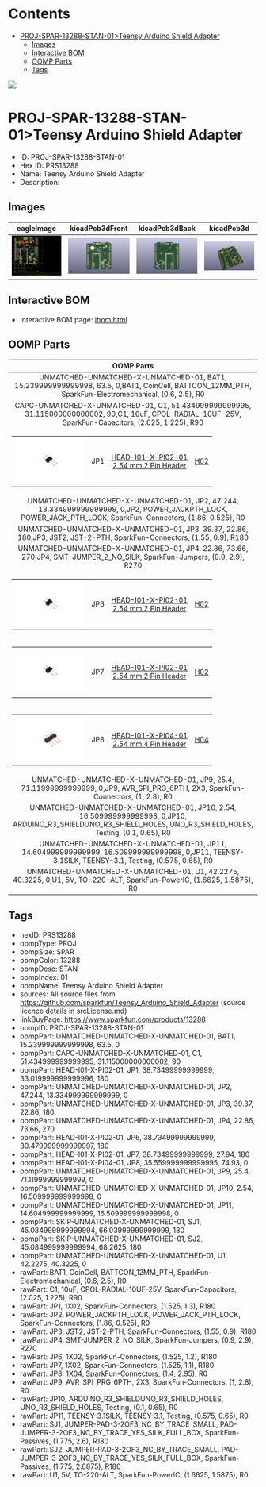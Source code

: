 



Contents
========

* [PROJ-SPAR-13288-STAN-01>Teensy Arduino Shield Adapter](#proj-spar-13288-stan-01teensy-arduino-shield-adapter)
	* [Images](#images)
	* [Interactive BOM](#interactive-bom)
	* [OOMP Parts](#oomp-parts)
	* [Tags](#tags)
  
![][im]
# PROJ-SPAR-13288-STAN-01>Teensy Arduino Shield Adapter

- ID: PROJ-SPAR-13288-STAN-01
- Hex ID: PRS13288
- Name: Teensy Arduino Shield Adapter
- Description: 

## Images
  
  

|eagleImage|kicadPcb3dFront|kicadPcb3dBack|kicadPcb3d|
| :---: | :---: | :---: | :---: |
|[![eagleImage](eagleImage_140.png)](eagleImage_600.png)|[![kicadPcb3dFront](kicadPcb3dFront_140.png)](kicadPcb3dFront_600.png)|[![kicadPcb3dBack](kicadPcb3dBack_140.png)](kicadPcb3dBack_600.png)|[![kicadPcb3d](kicadPcb3d_140.png)](kicadPcb3d_600.png)|

## Interactive BOM

- Interactive BOM page: [ibom.html](kicad/bom/ibom.html)

## OOMP Parts
  

|OOMP Parts|
| :---: |
|UNMATCHED-UNMATCHED-X-UNMATCHED-01, BAT1, 15.239999999999998, 63.5, 0,BAT1, CoinCell, BATTCON_12MM_PTH, SparkFun-Electromechanical, (0.6, 2.5), R0|
|CAPC-UNMATCHED-X-UNMATCHED-01, C1, 51.434999999999995, 31.115000000000002, 90,C1, 10uF, CPOL-RADIAL-10UF-25V, SparkFun-Capacitors, (2.025, 1.225), R90|
|<table><tr><td>![HEAD-I01-X-PI02-01](https://raw.githubusercontent.com/oomlout/oomlout_OOMP_parts/main/HEAD-I01-X-PI02-01/image_140.jpg)</td><td> JP1</td><td>[HEAD-I01-X-PI02-01<br>2.54 mm 2 Pin Header](https://github.com/oomlout/oomlout_OOMP_parts/tree/main/HEAD-I01-X-PI02-01/)</td><td>[H02](https://github.com/oomlout/oomlout_OOMP_parts/tree/main/HEAD-I01-X-PI02-01/)</td></tr></table>|
|UNMATCHED-UNMATCHED-X-UNMATCHED-01, JP2, 47.244, 13.334999999999999, 0,JP2, POWER_JACKPTH_LOCK, POWER_JACK_PTH_LOCK, SparkFun-Connectors, (1.86, 0.525), R0|
|UNMATCHED-UNMATCHED-X-UNMATCHED-01, JP3, 39.37, 22.86, 180,JP3, JST2, JST-2-PTH, SparkFun-Connectors, (1.55, 0.9), R180|
|UNMATCHED-UNMATCHED-X-UNMATCHED-01, JP4, 22.86, 73.66, 270,JP4, SMT-JUMPER_2_NO_SILK, SparkFun-Jumpers, (0.9, 2.9), R270|
|<table><tr><td>![HEAD-I01-X-PI02-01](https://raw.githubusercontent.com/oomlout/oomlout_OOMP_parts/main/HEAD-I01-X-PI02-01/image_140.jpg)</td><td> JP6</td><td>[HEAD-I01-X-PI02-01<br>2.54 mm 2 Pin Header](https://github.com/oomlout/oomlout_OOMP_parts/tree/main/HEAD-I01-X-PI02-01/)</td><td>[H02](https://github.com/oomlout/oomlout_OOMP_parts/tree/main/HEAD-I01-X-PI02-01/)</td></tr></table>|
|<table><tr><td>![HEAD-I01-X-PI02-01](https://raw.githubusercontent.com/oomlout/oomlout_OOMP_parts/main/HEAD-I01-X-PI02-01/image_140.jpg)</td><td> JP7</td><td>[HEAD-I01-X-PI02-01<br>2.54 mm 2 Pin Header](https://github.com/oomlout/oomlout_OOMP_parts/tree/main/HEAD-I01-X-PI02-01/)</td><td>[H02](https://github.com/oomlout/oomlout_OOMP_parts/tree/main/HEAD-I01-X-PI02-01/)</td></tr></table>|
|<table><tr><td>![HEAD-I01-X-PI04-01](https://raw.githubusercontent.com/oomlout/oomlout_OOMP_parts/main/HEAD-I01-X-PI04-01/image_140.jpg)</td><td> JP8</td><td>[HEAD-I01-X-PI04-01<br>2.54 mm 4 Pin Header](https://github.com/oomlout/oomlout_OOMP_parts/tree/main/HEAD-I01-X-PI04-01/)</td><td>[H04](https://github.com/oomlout/oomlout_OOMP_parts/tree/main/HEAD-I01-X-PI04-01/)</td></tr></table>|
|UNMATCHED-UNMATCHED-X-UNMATCHED-01, JP9, 25.4, 71.11999999999999, 0,JP9, AVR_SPI_PRG_6PTH, 2X3, SparkFun-Connectors, (1, 2.8), R0|
|UNMATCHED-UNMATCHED-X-UNMATCHED-01, JP10, 2.54, 16.509999999999998, 0,JP10, ARDUINO_R3_SHIELDUNO_R3_SHIELD_HOLES, UNO_R3_SHIELD_HOLES, Testing, (0.1, 0.65), R0|
|UNMATCHED-UNMATCHED-X-UNMATCHED-01, JP11, 14.604999999999999, 16.509999999999998, 0,JP11, TEENSY-3.1SILK, TEENSY-3.1, Testing, (0.575, 0.65), R0|
|UNMATCHED-UNMATCHED-X-UNMATCHED-01, U1, 42.2275, 40.3225, 0,U1, 5V, TO-220-ALT, SparkFun-PowerIC, (1.6625, 1.5875), R0|

## Tags

- hexID: PRS13288
- oompType: PROJ
- oompSize: SPAR
- oompColor: 13288
- oompDesc: STAN
- oompIndex: 01
- oompName: Teensy Arduino Shield Adapter
- sources: All source files from https://github.com/sparkfun/Teensy_Arduino_Shield_Adapter (source licence details in srcLicense.md)
- linkBuyPage: https://www.sparkfun.com/products/13288
- oompID: PROJ-SPAR-13288-STAN-01
- oompPart: UNMATCHED-UNMATCHED-X-UNMATCHED-01, BAT1, 15.239999999999998, 63.5, 0
- oompPart: CAPC-UNMATCHED-X-UNMATCHED-01, C1, 51.434999999999995, 31.115000000000002, 90
- oompPart: HEAD-I01-X-PI02-01, JP1, 38.73499999999999, 33.019999999999996, 180
- oompPart: UNMATCHED-UNMATCHED-X-UNMATCHED-01, JP2, 47.244, 13.334999999999999, 0
- oompPart: UNMATCHED-UNMATCHED-X-UNMATCHED-01, JP3, 39.37, 22.86, 180
- oompPart: UNMATCHED-UNMATCHED-X-UNMATCHED-01, JP4, 22.86, 73.66, 270
- oompPart: HEAD-I01-X-PI02-01, JP6, 38.73499999999999, 30.479999999999997, 180
- oompPart: HEAD-I01-X-PI02-01, JP7, 38.73499999999999, 27.94, 180
- oompPart: HEAD-I01-X-PI04-01, JP8, 35.559999999999995, 74.93, 0
- oompPart: UNMATCHED-UNMATCHED-X-UNMATCHED-01, JP9, 25.4, 71.11999999999999, 0
- oompPart: UNMATCHED-UNMATCHED-X-UNMATCHED-01, JP10, 2.54, 16.509999999999998, 0
- oompPart: UNMATCHED-UNMATCHED-X-UNMATCHED-01, JP11, 14.604999999999999, 16.509999999999998, 0
- oompPart: SKIP-UNMATCHED-X-UNMATCHED-01, SJ1, 45.084999999999994, 66.03999999999999, 180
- oompPart: SKIP-UNMATCHED-X-UNMATCHED-01, SJ2, 45.084999999999994, 68.2625, 180
- oompPart: UNMATCHED-UNMATCHED-X-UNMATCHED-01, U1, 42.2275, 40.3225, 0
- rawPart: BAT1, CoinCell, BATTCON_12MM_PTH, SparkFun-Electromechanical, (0.6, 2.5), R0
- rawPart: C1, 10uF, CPOL-RADIAL-10UF-25V, SparkFun-Capacitors, (2.025, 1.225), R90
- rawPart: JP1, 1X02, SparkFun-Connectors, (1.525, 1.3), R180
- rawPart: JP2, POWER_JACKPTH_LOCK, POWER_JACK_PTH_LOCK, SparkFun-Connectors, (1.86, 0.525), R0
- rawPart: JP3, JST2, JST-2-PTH, SparkFun-Connectors, (1.55, 0.9), R180
- rawPart: JP4, SMT-JUMPER_2_NO_SILK, SparkFun-Jumpers, (0.9, 2.9), R270
- rawPart: JP6, 1X02, SparkFun-Connectors, (1.525, 1.2), R180
- rawPart: JP7, 1X02, SparkFun-Connectors, (1.525, 1.1), R180
- rawPart: JP8, 1X04, SparkFun-Connectors, (1.4, 2.95), R0
- rawPart: JP9, AVR_SPI_PRG_6PTH, 2X3, SparkFun-Connectors, (1, 2.8), R0
- rawPart: JP10, ARDUINO_R3_SHIELDUNO_R3_SHIELD_HOLES, UNO_R3_SHIELD_HOLES, Testing, (0.1, 0.65), R0
- rawPart: JP11, TEENSY-3.1SILK, TEENSY-3.1, Testing, (0.575, 0.65), R0
- rawPart: SJ1, JUMPER-PAD-3-2OF3_NC_BY_TRACE_SMALL, PAD-JUMPER-3-2OF3_NC_BY_TRACE_YES_SILK_FULL_BOX, SparkFun-Passives, (1.775, 2.6), R180
- rawPart: SJ2, JUMPER-PAD-3-2OF3_NC_BY_TRACE_SMALL, PAD-JUMPER-3-2OF3_NC_BY_TRACE_YES_SILK_FULL_BOX, SparkFun-Passives, (1.775, 2.6875), R180
- rawPart: U1, 5V, TO-220-ALT, SparkFun-PowerIC, (1.6625, 1.5875), R0



[im]: kicadPcb3d_450.png
